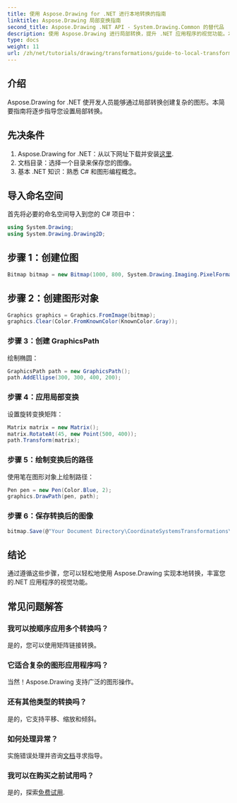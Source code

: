 ```yaml
---
title: 使用 Aspose.Drawing for .NET 进行本地转换的指南
linktitle: Aspose.Drawing 局部变换指南
second_title: Aspose.Drawing .NET API - System.Drawing.Common 的替代品
description: 使用 Aspose.Drawing 进行局部转换，提升 .NET 应用程序的视觉功能。本综合教程将指导您通过应用转换矩阵创建令人惊叹的图形。
type: docs
weight: 11
url: /zh/net/tutorials/drawing/transformations/guide-to-local-transformation/
---
```

## 介绍

Aspose.Drawing for .NET 使开发人员能够通过局部转换创建复杂的图形。本简要指南将逐步指导您设置局部转换。

## 先决条件

1. Aspose.Drawing for .NET：从以下网址下载并安装[这里](https://releases.aspose.com/drawing/net/).
2. 文档目录：选择一个目录来保存您的图像。
3. 基本 .NET 知识：熟悉 C# 和图形编程概念。

## 导入命名空间

首先将必要的命名空间导入到您的 C# 项目中：

```csharp
using System.Drawing;
using System.Drawing.Drawing2D;
```

## 步骤 1：创建位图

```csharp
Bitmap bitmap = new Bitmap(1000, 800, System.Drawing.Imaging.PixelFormat.Format32bppPArgb);
```

## 步骤 2：创建图形对象

```csharp
Graphics graphics = Graphics.FromImage(bitmap);
graphics.Clear(Color.FromKnownColor(KnownColor.Gray));
```

### 步骤 3：创建 GraphicsPath

绘制椭圆：

```csharp
GraphicsPath path = new GraphicsPath();
path.AddEllipse(300, 300, 400, 200);
```

### 步骤 4：应用局部变换

设置旋转变换矩阵：

```csharp
Matrix matrix = new Matrix();
matrix.RotateAt(45, new Point(500, 400));
path.Transform(matrix);
```

### 步骤 5：绘制变换后的路径

使用笔在图形对象上绘制路径：

```csharp
Pen pen = new Pen(Color.Blue, 2);
graphics.DrawPath(pen, path);
```

### 步骤 6：保存转换后的图像

```csharp
bitmap.Save(@"Your Document Directory\CoordinateSystemsTransformations\LocalTransformation_out.png");
```

## 结论

通过遵循这些步骤，您可以轻松地使用 Aspose.Drawing 实现本地转换，丰富您的.NET 应用程序的视觉功能。

## 常见问题解答

### 我可以按顺序应用多个转换吗？  
是的，您可以使用矩阵链接转换。

### 它适合复杂的图形应用程序吗？  
当然！Aspose.Drawing 支持广泛的图形操作。

### 还有其他类型的转换吗？  
是的，它支持平移、缩放和倾斜。

### 如何处理异常？  
实施错误处理并咨询[文档](https://reference.aspose.com/drawing/net/)寻求指导。

### 我可以在购买之前试用吗？  
是的，探索[免费试用](https://releases.aspose.com/).